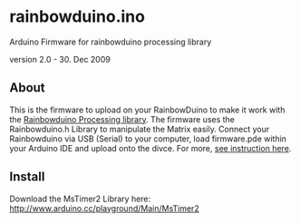 # rainbowduino.ino

Arduino Firmware for rainbowduino processing library

version 2.0 - 30. Dec 2009

## About

This is the firmware to upload on your RainbowDuino to make it work with the [Rainbowduino Processing library](http://rngtng.github.com/rainbowduino). The firmware uses the Rainbowduino.h Library to manipulate the Matrix easily. Connect your Rainbowduino via USB (Serial) to your computer, load firmware.pde within your Arduino IDE and upload onto the divce. For more, [see instruction here](http://www.rngtng.com/2009/06/25/rainbowduino-here-it-is-and-how-to-program-it).

## Install

Download the MsTimer2 Library here:
http://www.arduino.cc/playground/Main/MsTimer2
